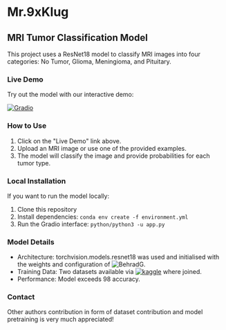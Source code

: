 # Mr.9xKlug

## MRI Tumor Classification Model

This project uses a ResNet18 model to classify MRI images into four categories: No Tumor, Glioma, Meningioma, and Pituitary.

### Live Demo

Try out the model with our interactive demo:

[![Gradio](https://img.shields.io/badge/Gradio-Live%20Demo-blue)](https://fe3d9890bf60d19919.gradio.live)


### How to Use

1. Click on the "Live Demo" link above.
2. Upload an MRI image or use one of the provided examples.
3. The model will classify the image and provide probabilities for each tumor type.

### Local Installation

If you want to run the model locally:

1. Clone this repository
2. Install dependencies: `conda env create -f environment.yml`
3. Run the Gradio interface: `python/python3 -u app.py`

### Model Details

- Architecture: torchvision.models.resnet18 was used and initialised with the weights and configuration of ![BehradG](https://huggingface.co/BehradG/resnet-18-finetuned-MRI-Brain/tree/main).
- Training Data: Two datasets available via [![kaggle](https://www.kaggle.com/datasets/sartajbhuvaji/brain-tumor-classification-mri)](https://www.kaggle.com/datasets/masoudnickparvar/brain-tumor-mri-dataset) where joined.
- Performance: Model exceeds $98%$ accuracy.

### Contact

Other authors contribution in form of dataset contribution and model pretraining is very much appreciated!